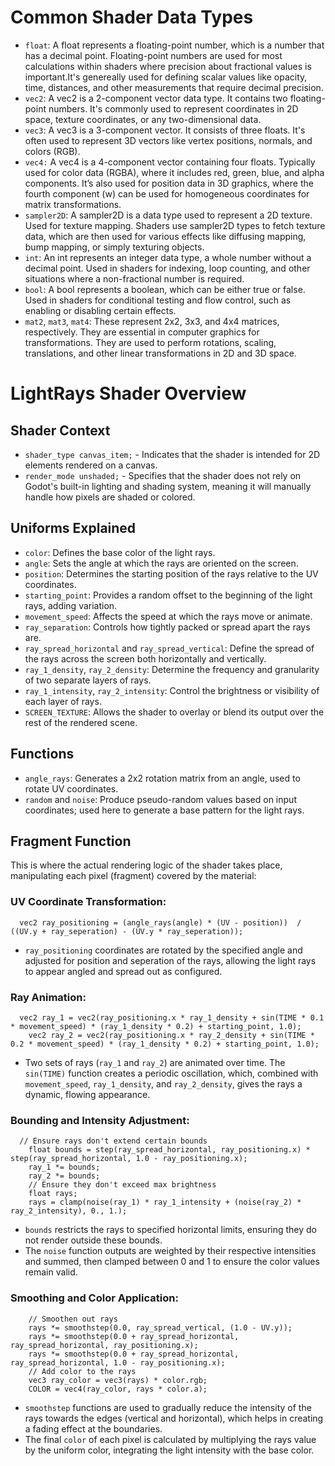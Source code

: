 
# Common Shader Data Types
- `float`: A float represents a floating-point number, which is a number that has a decimal point. Floating-point numbers are used for most calculations within shaders where precision about fractional values is important.It's genereally used for defining scalar values like opacity, time, distances, and other measurements that require decimal precision.
- `vec2`: A vec2 is a 2-component vector data type. It contains two floating-point numbers. It's commonly used to represent coordinates in 2D space, texture coordinates, or any two-dimensional data.
- `vec3`: A vec3 is a 3-component vector. It consists of three floats. It's often used to represent 3D vectors like vertex positions, normals, and colors (RGB).
- `vec4:` A vec4 is a 4-component vector containing four floats. Typically used for color data (RGBA), where it includes red, green, blue, and alpha components. It’s also used for position data in 3D graphics, where the fourth component (w) can be used for homogeneous coordinates for matrix transformations.
- `sampler2D`: A sampler2D is a data type used to represent a 2D texture. Used for texture mapping. Shaders use sampler2D types to fetch texture data, which are then used for various effects like diffusing mapping, bump mapping, or simply texturing objects.
- `int`: An int represents an integer data type, a whole number without a decimal point. Used in shaders for indexing, loop counting, and other situations where a non-fractional number is required.
- `bool`: A bool represents a boolean, which can be either true or false. Used in shaders for conditional testing and flow control, such as enabling or disabling certain effects.
- `mat2`, `mat3`, `mat4`: These represent 2x2, 3x3, and 4x4 matrices, respectively. They are essential in computer graphics for transformations. They are used to perform rotations, scaling, translations, and other linear transformations in 2D and 3D space.

# LightRays Shader Overview
## Shader Context
- `shader_type canvas_item;` - Indicates that the shader is intended for 2D elements rendered on a canvas.
- `render_mode unshaded;` - Specifies that the shader does not rely on Godot's built-in lighting and shading system, meaning it will manually handle how pixels are shaded or colored.

## Uniforms Explained
- `color`: Defines the base color of the light rays.
- `angle`: Sets the angle at which the rays are oriented on the screen.
- `position`: Determines the starting position of the rays relative to the UV coordinates.
- `starting_point`: Provides a random offset to the beginning of the light rays, adding variation.
- `movement_speed`: Affects the speed at which the rays move or animate.
- `ray_separation`: Controls how tightly packed or spread apart the rays are.
- `ray_spread_horizontal` and `ray_spread_vertical`: Define the spread of the rays across the screen both horizontally and vertically.
- `ray_1_density`, `ray_2_density`: Determine the frequency and granularity of two separate layers of rays.
- `ray_1_intensity`, `ray_2_intensity`: Control the brightness or visibility of each layer of rays.
- `SCREEN_TEXTURE`: Allows the shader to overlay or blend its output over the rest of the rendered scene.

## Functions
- `angle_rays`: Generates a 2x2 rotation matrix from an angle, used to rotate UV coordinates.
- `random` and `noise`: Produce pseudo-random values based on input coordinates; used here to generate a base pattern for the light rays.
  
## Fragment Function
This is where the actual rendering logic of the shader takes place, manipulating each pixel (fragment) covered by the material:
### UV Coordinate Transformation:
```gdscript
  vec2 ray_positioning = (angle_rays(angle) * (UV - position))  / ((UV.y + ray_seperation) - (UV.y * ray_seperation));
```
- `ray_positioning` coordinates are rotated by the specified angle and adjusted for position and seperation of the rays, allowing the light rays to appear angled and spread out as configured.
### Ray Animation:
```gdscript
  vec2 ray_1 = vec2(ray_positioning.x * ray_1_density + sin(TIME * 0.1 * movement_speed) * (ray_1_density * 0.2) + starting_point, 1.0);
	vec2 ray_2 = vec2(ray_positioning.x * ray_2_density + sin(TIME * 0.2 * movement_speed) * (ray_1_density * 0.2) + starting_point, 1.0);
```
- Two sets of rays (`ray_1` and `ray_2`) are animated over time. The `sin(TIME)` function creates a periodic oscillation, which, combined with `movement_speed`, `ray_1_density`, and `ray_2_density`, gives the rays a dynamic, flowing appearance.
### Bounding and Intensity Adjustment:
```gdscript
  // Ensure rays don't extend certain bounds
	float bounds = step(ray_spread_horizontal, ray_positioning.x) * step(ray_spread_horizontal, 1.0 - ray_positioning.x);
	ray_1 *= bounds;
	ray_2 *= bounds;
	// Ensure they don't exceed max brightness
	float rays;
	rays = clamp(noise(ray_1) * ray_1_intensity + (noise(ray_2) * ray_2_intensity), 0., 1.);
```
- `bounds` restricts the rays to specified horizontal limits, ensuring they do not render outside these bounds.
- The `noise` function outputs are weighted by their respective intensities and summed, then clamped between 0 and 1 to ensure the color values remain valid.
### Smoothing and Color Application:
```gdscript
	// Smoothen out rays
	rays *= smoothstep(0.0, ray_spread_vertical, (1.0 - UV.y));
	rays *= smoothstep(0.0 + ray_spread_horizontal, ray_spread_horizontal, ray_positioning.x);
	rays *= smoothstep(0.0 + ray_spread_horizontal, ray_spread_horizontal, 1.0 - ray_positioning.x);
	// Add color to the rays
	vec3 ray_color = vec3(rays) * color.rgb;
	COLOR = vec4(ray_color, rays * color.a);
```
- `smoothstep` functions are used to gradually reduce the intensity of the rays towards the edges (vertical and horizontal), which helps in creating a fading effect at the boundaries.
- The final `color` of each pixel is calculated by multiplying the rays value by the uniform color, integrating the light intensity with the base color.
